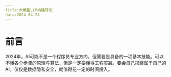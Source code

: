 ```yaml
---
title:大模型LLM构建导论
data:2024-04-24
---
```


# 前言

2024年，AI可能不是一个程序员专业方向，但需要是具备的一项基本技能。可以不懂各个步骤的原理与算法，但是一定要懂得工程实践，要会自己搭建属于自己的AI。仅仅是数据隐私安全，就值得花一定的时间投入。

